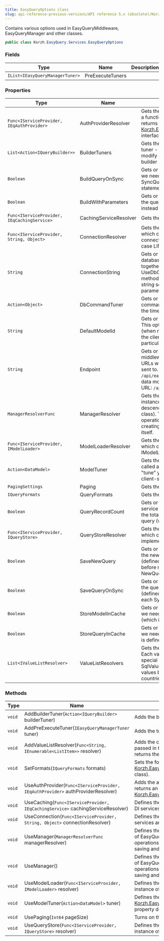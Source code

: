 ```yaml
---
title: EasyQueryOptions class
slug: api-reference-previous-versions/API reference 5.x (obsolete)/Korzh.EasyQuery.Services namespace/easyqueryoptions-class
---
```



Contains various options used in EasyQueryMiddleware, EasyQueryManager and other classes.
```csharp
public class Korzh.EasyQuery.Services.EasyQueryOptions

```

### Fields

| Type | Name | Description | 
| --- | --- | --- | 
| `IList<IEasyQueryManagerTuner>` | PreExecuteTuners |  | 


### Properties

| Type | Name | Description | 
| --- | --- | --- | 
| `Func<IServiceProvider, IEqAuthProvider>` | AuthProviderResolver | Gets the authentication provider resolver  - a function that (most possibly) creates and returns an instance of  [Korzh.EasyQuery.Services.IEqAuthProvider](/api-reference-5x/korzh-easyquery-services-namespace/ieqauthprovider-interface) interface. | 
| `List<Action<IQueryBuilder>>` | BuilderTuners | Gets the list of the builder tuners.  Each tuner - is a function which allows to modify some options of the current query builder | 
| `Boolean` | BuildQueryOnSync | Gets or sets the value indicating whether we need to build query on every SyncQuery request and attach the statement to the response. | 
| `Boolean` | BuildWithParameters | Gets or sets the value indicating whether the query will be built with parameters instead of injected values | 
| `Func<IServiceProvider, IEqCachingService>` | CachingServiceResolver | Gets the caching service resolver | 
| `Func<IServiceProvider, String, Object>` | ConnectionResolver | Gets the connection resolver - a function which creates and returns the database connection (or the context collection in case LINQ manager). | 
| `String` | ConnectionString | Gets or sets the connection string to a database.  Usually this property is used together with UseDbConnection and UseDbConnectionModelLoader extension methods to avoid defining the connection string separately in each of these methods' parameters. | 
| `Action<Object>` | DbCommandTuner | Gets or sets the tune for database commands. Here you can set, for example, the timeout of your DB requests. | 
| `String` | DefaultModelId | Gets or sets the default model identifier.  This option is used with FileModelLoader (when no other model loader is defined)  if the client side scripts don't pass any particular model ID in requests | 
| `String` | Endpoint | Gets or sets the endpoint of EasyQuery middleware.  This will be the base part of all URLs where all EasyQuery requests are sent to.  The default value is `/api/easyquery`, so the request to get the data model by its ID will have the following URL: `/api/easyquery/models/{modelId}` | 
| `ManagerResolverFunc` | ManagerResolver | Gets the resolver which creates an instance of EasyQuery Manager (a descendant of EasyQueryManagerBase class).  This class defines all basic operations with the models and queries: creating, loading, saving, query building itself. | 
| `Func<IServiceProvider, IModelLoader>` | ModelLoaderResolver | Gets the model loader resolver - a function which creates and returns an instance of IModelLoader interface. | 
| `Action<DataModel>` | ModelTuner | Gets the model tuner - an action which is called after the model loading and allows to "tune" your model before sending it to the client-side. | 
| `PagingSettings` | Paging | Gets the paging settings. | 
| `IQueryFormats` | QueryFormats | Gets the query formats. | 
| `Boolean` | QueryRecordCount | Gets or sets a value indicating whether the service should send one more query to get the total number of records for the main query (when the Paging is enabed). | 
| `Func<IServiceProvider, IQueryStore>` | QueryStoreResolver | Gets the query store resolver - a function which creates and returns an object which implements IQueryStore interface | 
| `Boolean` | SaveNewQuery | Gets or sets the value indicating whether the new query must be saved to the store (defined by UseQueryStore method) before return it as a response on NewQuery request. | 
| `Boolean` | SaveQueryOnSync | Gets or sets the value indicating whether the query will be saved to the store (defined by UseQueryStore method) on each SyncQuery request. | 
| `Boolean` | StoreModelInCache | Gets or sets the value indicating whether we need to store the model in cache (which is defined separately). | 
| `Boolean` | StoreQueryInCache | Gets or sets the value indicating whether we need to store the query in cache (which is defined separately). | 
| `List<IValueListResolver>` | ValueListResolvers | Gets the collection of value list resolvers. Each value list resolver can process one special case of the lists.  For example SqlValueListResolver returns the list of values by SQL statement (like list of countries or list of some categories). | 


### Methods

| Type | Name | Description | 
| --- | --- | --- | 
| `void` | AddBuilderTuner(`Action<IQueryBuilder>` builderTuner) | Adds the builder tuner. <seealso cref="P:Korzh.EasyQuery.Services.EasyQueryOptions.BuilderTuners" /> | 
| `void` | AddPreExecuteTuner(`IEasyQueryManagerTuner` tuner) | Adds the tuner which is called before the query execution. | 
| `void` | AddValueListResolver(`Func<String, IEnumerable<ListItem>>` resolver) | Adds the custom value list resolver defined by a function passed in the parameter. The function takes a list name and returns the list of values. | 
| `void` | SetFormats(`IQueryFormats` formats) | Sets the formats of the query builder (an instance of [Korzh.EasyQuery.Services.EasyQueryOptions.QueryFormats](/api-reference-5x/korzh-easyquery-services-namespace/easyqueryoptions-class) class). | 
| `void` | UseAuthProvider(`Func<IServiceProvider, IEqAuthProvider>` authProviderResolver) | Adds the authentication provider resolver - a function which returns an object with [Korzh.EasyQuery.Services.IEqAuthProvider](/api-reference-5x/korzh-easyquery-services-namespace/ieqauthprovider-interface) interface. | 
| `void` | UseCaching(`Func<IServiceProvider, IEqCachingService>` cachingServiceResolver) | Defines the functions which returns the caching service by DI services | 
| `void` | UseConnection(`Func<IServiceProvider, String, Object>` connectionResolver) | Defines the functions which returns the connection by DI services and model ID | 
| `void` | UseManager(`ManagerResolverFunc` managerResolver) | Defines the function which creates and returns an instance of EasyQuery manager.  The manager defines all basic operations with the models and queries: creating, loading, saving and query building itself. | 
| `void` | UseManager() | Defines the function which creates and returns an instance of EasyQuery manager.  The manager defines all basic operations with the models and queries: creating, loading, saving and query building itself. | 
| `void` | UseModelLoader(`Func<IServiceProvider, IModelLoader>` resolver) | Defines the functions which returns the model loader - an instance of IModelLoader interface | 
| `void` | UseModelTuner(`Action<DataModel>` tuner) | Defines the model tuner. See more about the model tuner in [Korzh.EasyQuery.Services.EasyQueryOptions.ModelTuner](/api-reference-5x/korzh-easyquery-services-namespace/easyqueryoptions-class) property description | 
| `void` | UsePaging(`Int64` pageSize) | Turns on the paging and sets the page size. | 
| `void` | UseQueryStore(`Func<IServiceProvider, IQueryStore>` resolver) | Defines the functions which returns the query store - an instance of IQueryStore interface |